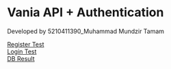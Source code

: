 
# Vania API + Authentication

Developed by 5210411390_Muhammad Mundzir Tamam

[Register Test](https://github.com/tamamuhammad/vania-api/blob/main/register-testing.png)<br/>
[Login Test](https://github.com/tamamuhammad/vania-api/blob/main/login-testing.png)<br/>
[DB Result](https://github.com/tamamuhammad/vania-api/blob/main/db-result.png)
